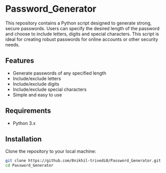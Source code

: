 # Password_Generator
This repository contains a Python script designed to generate strong, secure passwords. Users can specify the desired length of the password and choose to include letters, digits and special characters. This script is ideal for creating robust passwords for online accounts or other security needs.

## Features

- Generate passwords of any specified length
- Include/exclude letters
- Include/exclude digits
- Include/exclude special characters
- Simple and easy to use

## Requirements

- Python 3.x

## Installation

Clone the repository to your local machine:

```sh
git clone https://github.com/0nikhil-trivedi0/Password_Generator.git
cd Password_Generator

